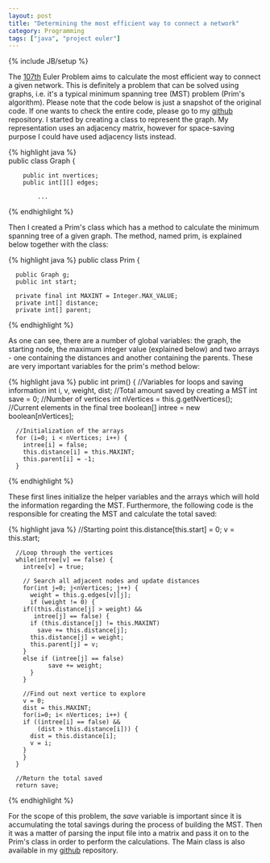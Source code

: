 ```yaml
---
layout: post
title: "Determining the most efficient way to connect a network"
category: Programming
tags: ["java", "project euler"]
---
```

{% include JB/setup %}

The [107th](http://projecteuler.net/index.php?section=problems&id=107) Euler
Problem aims to calculate the most efficient way to connect a given network.
This is definitely a problem that can be solved using graphs, i.e. it's a
typical minimum spanning tree (MST) problem (Prim's algorithm). Please note
that the code below is just a snapshot of the original code. If one wants to
check the entire code, please go to my
[github](http://github.com/carvil/projecteuler) repository. I started by
creating a class to represent the graph. My representation uses an adjacency
matrix, however for space-saving purpose I could have used adjacency lists
instead.

{% highlight java %}    
    public class Graph {
    
    	public int nvertices;
    	public int[][] edges;
    
            ...
{% endhighlight %}

Then I created a Prim's class which has a method to calculate the minimum
spanning tree of a given graph. The method, named prim, is explained below
together with the class:
    
{% highlight java %}
    public class Prim {
    
      public Graph g;
      public int start;
    
      private final int MAXINT = Integer.MAX_VALUE;
      private int[] distance;
      private int[] parent;
{% endhighlight %}

As one can see, there are a number of global variables: the graph, the
starting node, the maximum integer value (explained below) and two arrays -
one containing the distances and another containing the parents. These are
very important variables for the prim's method below:

{% highlight java %}
    public int prim() {
      //Variables for loops and saving information
      int i, v, weight, dist;
      //Total amount saved by creating a MST
      int save = 0;
      //Number of vertices
      int nVertices = this.g.getNvertices();
      //Current elements in the final tree
      boolean[] intree = new boolean[nVertices];
    
      //Initialization of the arrays
      for (i=0; i < nVertices; i++) {
        intree[i] = false;
        this.distance[i] = this.MAXINT;
        this.parent[i] = -1;
      }
{% endhighlight %}

These first lines initialize the helper variables and the arrays which will
hold the information regarding the MST. Furthermore, the following code is the
responsible for creating the MST and calculate the total saved:

{% highlight java %}
      //Starting point
      this.distance[this.start] = 0;
      v = this.start;
    
      //Loop through the vertices
      while(intree[v] == false) {
        intree[v] = true;
    
        // Search all adjacent nodes and update distances
        for(int j=0; j<nVertices; j++) {
          weight = this.g.edges[v][j];
          if (weight != 0) {
    	if((this.distance[j] > weight) &&
    	   intree[j] == false) {
    	  if (this.distance[j] != this.MAXINT)
    	    save += this.distance[j];
    	  this.distance[j] = weight;
    	  this.parent[j] = v;
    	}
    	else if (intree[j] == false)
    	       save += weight;
          }
        }
    
        //Find out next vertice to explore
        v = 0;
        dist = this.MAXINT;
        for(i=0; i< nVertices; i++) {
    	if ((intree[i] == false) &&
    	    (dist > this.distance[i])) {
    	  dist = this.distance[i];
    	  v = i;
    	}
        }
      }
    
      //Return the total saved
      return save;
{% endhighlight %}

For the scope of this problem, the _save_ variable is important since it is
accumulating the total savings during the process of building the MST. Then it
was a matter of parsing the input file into a matrix and pass it on to the
Prim's class in order to perform the calculations. The Main class is also
available in my [github](http://github.com/carvil/projecteuler) repository.

